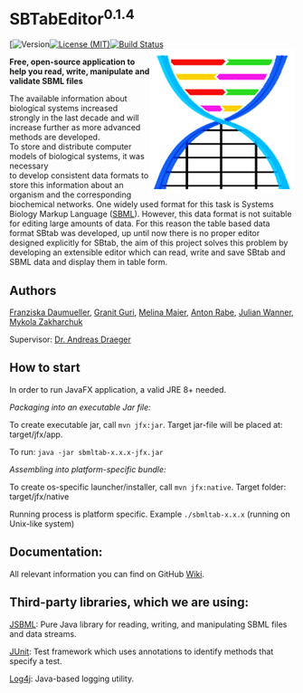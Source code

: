 # SBTabEditor<sup>0.1.4</sup>
[![Version](https://img.shields.io/badge/version-0.1.4-yellow.svg)[![License (MIT)](https://img.shields.io/github/license/mashape/apistatus.svg)](http://opensource.org/licenses/MIT)[![Build Status](https://travis-ci.com/draeger-lab/SBTabEditor.svg?token=ByDn1ybpoXpKvMHXpZD4&branch=master)](https://travis-ci.com/draeger-lab/SBTabEditor)
<img align="right" src="src/main/resources/de/sbtab/view/Icon_256.png"/>

**Free, open-source application to help you read, write, manipulate and validate SBML files**

The available information about biological systems increased strongly in the last decade and will
increase further as more advanced methods are developed. <br>To store and distribute computer models of biological systems, it
was necessary<br> to develop consistent data formats to store this information about an organism and
the corresponding biochemical networks. One widely used format for this task is Systems Biology
Markup Language ([SBML](http://sbml.org)). However, this data format is not suitable for editing large
amounts of data. For this reason the table based data<br> format SBtab was developed, up until now
there is no proper editor designed explicitly for SBtab, the aim of this project solves this problem
by developing an extensible editor which can read, write and save SBtab and SBML data
and display them in table form.

## Authors
[Franziska Daumueller](https://github.com/FranziskaDaumueller),
[Granit Guri](https://github.com/GranitGuri),
[Melina Maier](https://github.com/MelinaMaier),
[Anton Rabe](https://github.com/AntonJuliusRabe),
[Julian Wanner](https://github.com/JuliWanner),
[Mykola Zakharchuk](https://github.com/zakharc)

Supervisor:
[Dr. Andreas Draeger](https://github.com/draeger)

## How to start
In order to run JavaFX application, a valid JRE 8+ needed.

_Packaging into an executable Jar file:_

To create executable jar, call `mvn jfx:jar`. Target jar-file will be placed at: target/jfx/app.

To run: `java -jar sbmltab-x.x.x-jfx.jar`


_Assembling into platform-specific bundle:_

To create os-specific launcher/installer, call `mvn jfx:native`. Target folder: target/jfx/native

Running process is platform specific. Example `./sbmltab-x.x.x` (running on Unix-like system)
 
## Documentation:
All relevant information you can find on GitHub [Wiki](https://github.com/draeger-lab/SBTabEditor/wiki).

## Third-party libraries, which we are using:

[JSBML](https://github.com/sbmlteam/jsbml): Pure Java library for reading, writing, and manipulating SBML files and data streams.

[JUnit](https://github.com/junit-team/junit5/): Test framework which uses annotations to identify methods that specify a test. 

[Log4j](https://logging.apache.org/log4j/2.x/): Java-based logging utility.
